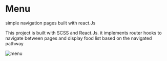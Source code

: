 # Menu
simple navigation pages built with react.Js

This project is built with SCSS and React.Js.
it implements router hooks to navigate between pages and display food list based on the navigated pathway

<img src="https://user-images.githubusercontent.com/92605840/192042058-930fa232-06e6-45e3-abc0-6721e49c010b.png" alt="menu" />
